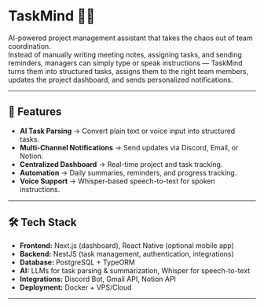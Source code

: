 # TaskMind 🧠✨
AI-powered project management assistant that takes the chaos out of team coordination.  
Instead of manually writing meeting notes, assigning tasks, and sending reminders, managers can simply type or speak instructions — TaskMind turns them into structured tasks, assigns them to the right team members, updates the project dashboard, and sends personalized notifications.

---

## 🚀 Features
- **AI Task Parsing** → Convert plain text or voice input into structured tasks.  
- **Multi-Channel Notifications** → Send updates via Discord, Email, or Notion.  
- **Centralized Dashboard** → Real-time project and task tracking.  
- **Automation** → Daily summaries, reminders, and progress tracking.  
- **Voice Support** → Whisper-based speech-to-text for spoken instructions.  

---

## 🛠️ Tech Stack
- **Frontend:** Next.js (dashboard), React Native (optional mobile app)  
- **Backend:** NestJS (task management, authentication, integrations)  
- **Database:** PostgreSQL + TypeORM  
- **AI:** LLMs for task parsing & summarization, Whisper for speech-to-text  
- **Integrations:** Discord Bot, Gmail API, Notion API  
- **Deployment:** Docker + VPS/Cloud  

---
